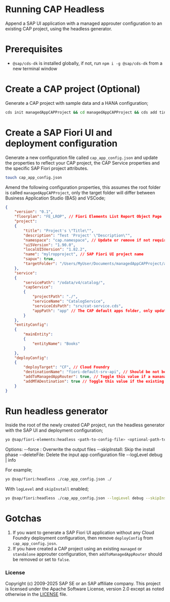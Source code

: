 # Running CAP Headless

Append a SAP UI application with a managed approuter configuration to an existing CAP project, using the headless generator.  

# Prerequisites

- `@sap/cds-dk` is installed globally, if not, run `npm i -g @sap/cds-dk` from a new terminal window

# Create a CAP project (Optional)

Generate a CAP project with sample data and a HANA configuration;

```bash
cds init managedAppCAPProject && cd managedAppCAPProject && cds add tiny-sample && cds add hana && cds add mta && npm install && cds build --for hana && cp gen/db/package.json db && npm i
```

# Create a SAP Fiori UI and deployment configuration

Generate a new configuration file called `cap_app_config.json` and update the properties to reflect your CAP project, the CAP Service properties and the specific SAP Fiori project attributes.

```bash
touch cap_app_config.json
```

Amend the following configuration properties, this assumes the root folder is called `managedAppCAPProject`, only the target folder will differ between Business Application Studio (BAS) and VSCode;

```JSON
{
    "version": "0.1",
    "floorplan": "FE_LROP", // Fiori Elements List Report Object Page
    "project":
    {
        "title": "Project's \"Title\"",
        "description": "Test 'Project' \"Description\"",
        "namespace": "cap.namespace", // Update or remove if not required
        "ui5Version": "1.90.0",
        "localUI5Version": "1.82.2",
        "name": "mylropproject", // SAP Fiori UI project name
        "sapux": true,
        "targetFolder": "/Users/MyUser/Documents/managedAppCAPProject/app/" // Target location of new project appended with project name i.e. /Users/MyUser/Documents/managedAppCAPProject/app/mylropproject
    },
    "service":
    {
        "servicePath": "/odata/v4/catalog/",
        "capService":
        {
            "projectPath": "./",
            "serviceName": "CatalogService",
            "serviceCdsPath": "srv/cat-service.cds",
            "appPath": "app" // The CAP default apps folder, only update if not using default CAP settings
        }
    },
    "entityConfig":
    {
        "mainEntity":
        {
            "entityName": "Books"
        }
    },
    "deployConfig":
    {
        "deployTarget": "CF", // Cloud Foundry
        "destinationName": "fiori-default-srv-api", // Should be not be changed, reflects the destination instance exposing the CAP project
        "addToManagedAppRouter": true, // Toggle this value if a mananaged approuter already exists or if the using a standalone appprouter
        "addMTADestination": true // Toggle this value if the existing mta.yaml already contains a destination service that you want to use
    }
}
```

# Run headless generator

Inside the root of the newly created CAP project, run the headless generator with the SAP UI and deployment configuration;

```bash
yo @sap/fiori-elements:headless <path-to-config-file> <optional-path-to-output-or-cwd> <options>
```

Options:
--force : Overwrite the output files
--skipInstall: Skip the install phase
--deleteFile: Delete the input app configuration file
--logLevel debug | info

For example;

```bash
yo @sap/fiori:headless ./cap_app_config.json ./
```

With `logLevel` and `skipInstall` enabled;
```bash
yo @sap/fiori:headless ./cap_app_config.json --logLevel debug --skipInstall
```

# Gotchas

1. If you want to generate a SAP Fiori UI application without any Cloud Foundry deployment configuration, then remove `deployConfig` from `cap_app_config.josn`.
1. If you have created a CAP project using an existing `managed` or `standalone` approuter configuration, then `addToManagedAppRouter` should be removed or set to `false`.

### License
Copyright (c) 2009-2025 SAP SE or an SAP affiliate company. This project is licensed under the Apache Software License, version 2.0 except as noted otherwise in the [LICENSE](/LICENSES/Apache-2.0.txt) file.
